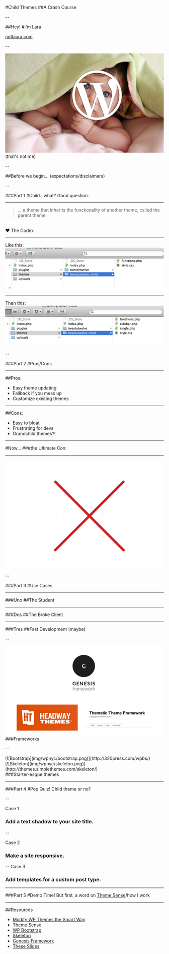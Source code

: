 
#<span class="special">Child Themes</span> 
##A Crash Course

--

##Hey!
#I'm <span class="special">Lara</span>

[notlaura.com](http://notlaura.com)

--

![kid](img/wpnyc/child.png)
(that's not me)

--

##Before we begin...
(expectations/disclaimers)

--

###<span class="special">Part 1</span>
#Child...what?
Good question.

---

<blockquote>
	... a theme that <span class="special">inherits</span> the functionality of another theme, called the parent theme.
</blockquote>
<br />
&hearts; The Codex

---

Like this:
![Screenshot](img/wpnyc/finder.png)

---

Then this:
![Screenshot](img/wpnyc/finder2.png)


--

###<span class="special">Part 2</span>
#Pros/Cons

---

##Pros:
*  Easy theme updating
*  Fallback if you mess up
*  Customize existing themes

---

##Cons:
*  Easy to bloat
*  Frustrating for devs
*  Grandchild themes?!

---

#Now...
###the <span class="special">Ultimate</span> Con:

---

<span class="unstyle-img" id="bad">![bad](img/wpnyc/bad.png)</span>

--

###<span class="special">Part 3</span>
#Use Cases

---

###<span class="special">Uno</span>
##The Student

---

###<span class="special">Dos</span>
##The Broke Client

---

###<span class="special">Tres</span>
##Fast Development
(maybe)

--

<span class="unstyle-img">![Frameworks](img/wpnyc/frameworks.png)</span>
###Frameworks

--

<div class="half">[![Bootstrap](img/wpnyc/bootstrap.png)](http://320press.com/wpbs/)</div>
<div class="half">[![Skeleton](img/wpnyc/skeleton.png)](http://themes.simplethemes.com/skeleton/)</div>
###Starter-esque themes

---

###<span class="special">Part 4</span>
#Pop Quiz!
Child theme or no?

--

Case 1

### Add a text shadow to your site title.

--

Case 2

### Make a site responsive.

--
Case 3

### Add templates for a custom post type.

---

###<span class="special">Part 5</span>
#Demo Time!
But first, a word on [Theme Sense](http://themeshaper.com/2012/10/23/developing-your-theme-sense-tutorial-2/)/how I work

---

##Resources
*  [Modify WP Themes the Smart Way](http://themeshaper.com/modify-wordpress-themes/)
*  [Theme Sense](http://themeshaper.com/2012/10/23/developing-your-theme-sense-tutorial-2/)
*  [WP Bootstrap](http://320press.com/wpbs/)
*  [Skeleton](http://themes.simplethemes.com/skeleton/)
*  [Genesis Framework](http://www.studiopress.com/features)
*  [These Slides](http://stuff.notlaura.com/slides/wpnyc.html)


